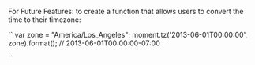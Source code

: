 For Future Features: 
to create a function that allows users to convert the time to their timezone:

``
var zone = "America/Los_Angeles";
moment.tz('2013-06-01T00:00:00',       zone).format(); // 2013-06-01T00:00:00-07:00

``

